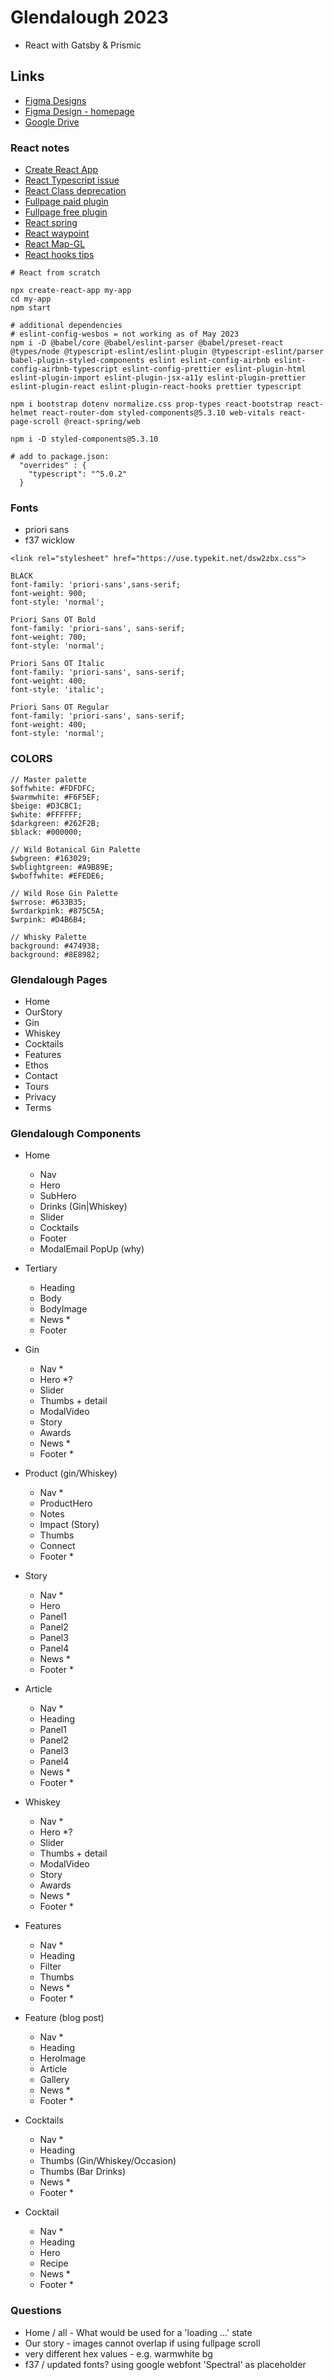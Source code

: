 # Glendalough 2023

* React with Gatsby & Prismic


## Links

* [Figma Designs](https://www.figma.com/file/kH8OFcucThVuKTew8G3wBv/Glendalough-Full-Site-Handover)
* [Figma Design - homepage](https://www.figma.com/proto/3pHR6oYG0klbdcxsBXNS3N/030223-Glendalough-Homepage)
* [Google Drive](https://drive.google.com/drive/folders/1Ng_lhuPck25QXB4ILrceMZlwrvQMiE2E)

### React notes

* [Create React App](https://github.com/facebook/create-react-app)
* [React Typescript issue](https://github.com/facebook/create-react-app/issues/13080)
* [React Class deprecation](https://www.robinwieruch.de/react-hooks-migration)
* [Fullpage paid plugin](https://www.npmjs.com/package/@fullpage/react-fullpage)
* [Fullpage free plugin](https://www.npmjs.com/package/react-page-scroll)
* [React spring](https://www.react-spring.dev/docs/getting-started)
* [React waypoint](https://www.npmjs.com/package/react-waypoint)
* [React Map-GL](https://visgl.github.io/react-map-gl/docs/get-started/get-started)
* [React hooks tips](https://blog.logrocket.com/react-hooks-cheat-sheet-solutions-common-problems/)
```
# React from scratch

npx create-react-app my-app
cd my-app
npm start

# additional dependencies
# eslint-config-wesbos = not working as of May 2023
npm i -D @babel/core @babel/eslint-parser @babel/preset-react @types/node @typescript-eslint/eslint-plugin @typescript-eslint/parser babel-plugin-styled-components eslint eslint-config-airbnb eslint-config-airbnb-typescript eslint-config-prettier eslint-plugin-html eslint-plugin-import eslint-plugin-jsx-a11y eslint-plugin-prettier eslint-plugin-react eslint-plugin-react-hooks prettier typescript 

npm i bootstrap dotenv normalize.css prop-types react-bootstrap react-helmet react-router-dom styled-components@5.3.10 web-vitals react-page-scroll @react-spring/web

npm i -D styled-components@5.3.10

# add to package.json:
  "overrides" : {
    "typescript": "^5.0.2"
  }
```


### Fonts

- priori sans
- f37 wicklow
```
<link rel="stylesheet" href="https://use.typekit.net/dsw2zbx.css">

BLACK
font-family: 'priori-sans',sans-serif;
font-weight: 900;
font-style: 'normal';

Priori Sans OT Bold
font-family: 'priori-sans', sans-serif;
font-weight: 700;
font-style: 'normal';

Priori Sans OT Italic
font-family: 'priori-sans', sans-serif;
font-weight: 400;
font-style: 'italic';

Priori Sans OT Regular
font-family: 'priori-sans', sans-serif;
font-weight: 400;
font-style: 'normal';
```

### COLORS
```
// Master palette
$offwhite: #FDFDFC;
$warmwhite: #F6F5EF;
$beige: #D3CBC1;
$white: #FFFFFF;
$darkgreen: #262F2B;
$black: #000000;

// Wild Botanical Gin Palette
$wbgreen: #163029;
$wblightgreen: #A9B89E;
$wboffwhite: #EFEDE6;

// Wild Rose Gin Palette
$wrrose: #633B35;
$wrdarkpink: #875C5A;
$wrpink: #D4B6B4;

// Whisky Palette
background: #474938;
background: #8E8982;

```

### Glendalough Pages

* Home
* OurStory
* Gin
* Whiskey
* Cocktails
* Features
* Ethos
* Contact
* Tours
* Privacy
* Terms


### Glendalough Components

* Home
    - Nav
    - Hero
    - SubHero
    - Drinks (Gin|Whiskey)
    - Slider
    - Cocktails
    - Footer
    - ModalEmail PopUp (why)

* Tertiary
    - Heading
    - Body
    - BodyImage
    - News *
    - Footer

* Gin 
    - Nav *
    - Hero *?
    - Slider
    - Thumbs + detail
    - ModalVideo
    - Story
    - Awards
    - News *
    - Footer *

- Product (gin/Whiskey)
    - Nav *
    - ProductHero
    - Notes
    - Impact (Story)
    - Thumbs
    - Connect
    - Footer *

- Story
    - Nav *
    - Hero
    - Panel1
    - Panel2
    - Panel3
    - Panel4
    - News *
    - Footer *

- Article
    - Nav *
    - Heading
    - Panel1
    - Panel2
    - Panel3
    - Panel4
    - News *
    - Footer *

- Whiskey
    - Nav *
    - Hero *?
    - Slider
    - Thumbs + detail
    - ModalVideo
    - Story
    - Awards
    - News *
    - Footer *


- Features
    - Nav *
    - Heading
    - Filter
    - Thumbs
    - News *
    - Footer *

- Feature (blog post)
    - Nav *
    - Heading
    - HeroImage
    - Article
    - Gallery
    - News *
    - Footer *

- Cocktails
    - Nav *
    - Heading
    - Thumbs (Gin/Whiskey/Occasion)
    - Thumbs (Bar Drinks)
    - News *
    - Footer *

- Cocktail
    - Nav *
    - Heading
    - Hero
    - Recipe
    - News *
    - Footer *

### Questions

* Home / all - What would be used for a 'loading ...' state
* Our story - images cannot overlap if using fullpage scroll
* very different hex values - e.g. warmwhite bg
* f37 / updated fonts? using google webfont 'Spectral' as placeholder